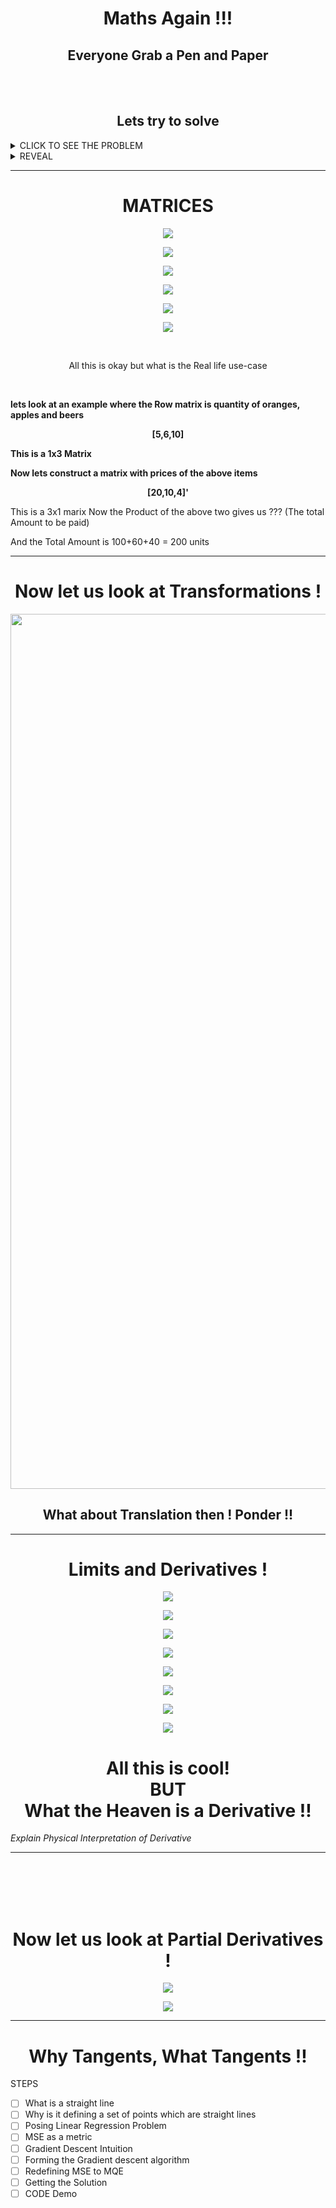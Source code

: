 <!-- To properly render this use "Markdown All in One" extension in VSCode -->


<!-- TO DO
- [ ] Matrices
- [ ] Limits
- [ ] Derivatives
- [ ] Partial Derivatives
- [ ] Integration (Inverse of Derivatives)
- [ ] Tangents
- [ ] Why Tangents, What Tangents
- [ ] Straight Line Equation
- [ ] Relation Between a Curve and Derivative
- [ ] Explain Linear Regression with aforementioned concepts clearly
- [ ] ----
- [ ] Code - Lin Reg Visualization

__________________________________________________________________ -->











<h1 align="center">Maths Again !!!</h1>

**<h2 align="center">Everyone Grab a Pen and Paper</h2>**
</br>
</br>

**<h2 align="center">Lets try to solve</h2>**

<details>
  <summary>CLICK TO SEE THE PROBLEM</summary>
  
<p align="center"><img src="./images/session_2/lol.png"></p>
</details>

<details>
  <summary>REVEAL</summary>


**<p align="center">NO WE ARE NOT GONNA SOLVE THE ABOVE EQUATION</p>**  
</details>

____________________________

<h1 align="center">MATRICES</h1>

<p align="center"><img src="./images/session_2/a.png"></p>
<p align="center"><img src="./images/session_2/b.png"></p>
<p align="center"><img src="./images/session_2/c.png"></p>
<p align="center"><img src="./images/session_2/mult.png"></p>
<p align="center"><img src="./images/session_2/inv.png"></p>
<p align="center"><img src="./images/session_2/d.png"></p>

</br>
<p align='center'>All this is okay but what is the Real life use-case</p>

</br>

**lets look at an example where the Row matrix is quantity of oranges, apples and beers**

**<p align='center'>[5,6,10]</p>**

**This is a 1x3 Matrix**

**Now lets construct a matrix with prices of the above items**

**<p align='center'>[20,10,4]'</p>**

This is a 3x1 marix
Now the Product of the above two gives us ??? (The total Amount to be paid)

And the Total Amount is 100+60+40 = 200 units

________________________

<h1 align='center'>Now let us look at Transformations !</h1>

<p align="center"><img src="./images/session_2/rot.png" width="1400"></p>

<h2 align="center">What about Translation then ! Ponder !!</h2>

______________________________________

<h1 align='center'>Limits and Derivatives !</h1>

<p align="center"><img src="./images/session_2/l1.png"></p>
<p align="center"><img src="./images/session_2/l2.png"></p>
<p align="center"><img src="./images/session_2/l3.png"></p>
<p align="center"><img src="./images/session_2/l4.png"></p>
<p align="center"><img src="./images/session_2/l5.png"></p>
<p align="center"><img src="./images/session_2/l6.png"></p>
<p align="center"><img src="./images/session_2/l7.png"></p>
<p align="center"><img src="./images/session_2/l8.png"></p>

<h1 align='center'> All this is cool! </br> BUT </br> What the Heaven is a Derivative !! </h1>


*Explain Physical Interpretation of Derivative*

____________________

</br></br></br></br>
<h1 align='center'>Now let us look at Partial Derivatives !</h1>


<p align="center"><img src="./images/session_2/pd1.png"></p>
<p align="center"><img src="./images/session_2/pd2.png"></p>
<!-- <p align="center"><img src="./images/session_2/pd3.png"></p> -->

____________________


<h1 align='center'> Why Tangents, What Tangents !! </h1>

STEPS
- [ ] What is a straight line
- [ ] Why is it defining a set of points which are straight lines
- [ ] Posing Linear Regression Problem
- [ ] MSE as a metric
- [ ] Gradient Descent Intuition
- [ ] Forming the Gradient descent algorithm
- [ ] Redefining MSE to MQE
- [ ] Getting the Solution
- [ ] CODE Demo